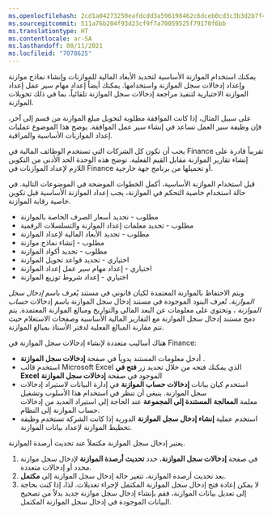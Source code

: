 ```yaml
---
ms.openlocfilehash: 2cd1a04273250eafdcdd3a596198462c6dceb0cd3c3b3d2b7f44515b19de26c0
ms.sourcegitcommit: 511a76b204f93d23cf9f7a70059525f79170f6bb
ms.translationtype: HT
ms.contentlocale: ar-SA
ms.lasthandoff: 08/11/2021
ms.locfileid: "7078625"
---
```

يمكنك استخدام الموازنة الأساسية لتحديد الأبعاد المالية للموازنات وإنشاء نماذج موازنة وإعداد إدخالات سجل الموازنة واستخدامها. يمكنك أيضاً إعداد مهام سير عمل إعداد الموازنة الاختيارية لتنفيذ مراجعة إدخالات سجل الموازنة تلقائياً، بما في ذلك تحويلات الموازنة.

على سبيل المثال، إذا كانت الموافقة مطلوبة لتحويل مبلغ الموازنة من قسم إلى آخر، فإن وظيفة سير العمل تساعد في إنشاء سير عمل الموافقة. يوضح هذا الموضوع عمليات إعداد الموازنات الأساسية والمراقبة.

يجب أن تكون كل الشركات التي تستخدم الوظائف المالية في Finance تقريباً قادرة على إنشاء تقارير الموازنة مقابل القيم الفعلية. توضح هذه الوحدة الحد الأدنى من التكوين اللازم لإعداد الموازنات في Finance أو تحميلها من برنامج جهة خارجية.

قبل استخدام الموازنة الأساسية، أكمل الخطوات الموضحة في الموضوعات التالية. في حالة استخدام خاصية التحكم في الموازنة، يجب إعداد الموازنة الأساسية قبل تكوين خاصية رقابة الموازنة.

-   مطلوب - تحديد أسعار الصرف الخاصة بالموازنة
-   مطلوب - تحديد معلمات إعداد الموازنة والتسلسلات الرقمية
-   مطلوب - تحديد الأبعاد المالية لإعداد الموازنة
-   مطلوب - إنشاء نماذج موازنة
-   مطلوب - تحديد أكواد الموازنة
-   اختياري - تحديد قواعد تحويل الموازنة
-   اختياري - إعداد مهام سير عمل إعداد الموازنة
-   اختياري - إعداد شروط توزيع الموازنة

ويتم الاحتفاظ بالموازنة المعتمدة لكيان قانوني في مستند يُعرف باسم *إدخال سجل الموازنة*. تُعرف البنود الموجودة في مستند إدخال سجل الموازنة باسم إدخالات *حساب الموازنة* ، وتحتوي على معلومات عن البعد المالي والتواريخ ومبالغ الموازنة المعتمدة. يتم دمج مستند إدخال سجل الموازنة مع التقارير المالية الأساسية وصفحات الاستعلام حيث تتم مقارنة المبالغ الفعلية لدفتر الأستاذ بمبالغ الموازنة.

هناك أساليب متعددة لإنشاء إدخالات سجل الموازنة في Finance:

-   أدخل معلومات المستند يدوياً في صفحة **إدخالات سجل الموازنة** .
-   استخدم قالب Microsoft Excel الذي يمكنك فتحه من خلال تحديد زر **فتح في Excel** الموجود في صفحة **إدخالات سجل الموازنة** 
-   استخدم كيان بيانات **إدخالات حساب الموازنة** في إدارة البيانات لاستيراد إدخالات سجل الموازنة. ينبغي أن تنظر في استخدام هذا الأسلوب وتشغيل معلمة **المعالجة** **المستندة إلى المجموعة** عند الحاجة إلى استيراد العديد من إدخالات حساب الموازنة إلى النظام.
-   استخدم عملية **إنشاء إدخال سجل الموازنة** الدورية إذا كانت الشركة تستخدم وظيفة تخطيط الموازنة لإعداد بيانات الموازنة.

يعتبر إدخال سجل الموازنة مكتملاً عند تحديث أرصدة الموازنة.

1.  في صفحة **إدخالات سجل الموازنة**، حدد **تحديث أرصدة الموازنة** لإدخال سجل موازنة محدد أو إدخالات متعددة.
2.  بعد تحديث أرصدة الموازنة، تتغير حالة إدخال سجل الموازنة إلى **مكتمل**.
3.  لا يمكن إعادة فتح إدخال سجل الموازنة المكتمل لإجراء تعديلات.
    لذا، إذا كنت بحاجة إلى تعديل بيانات الموازنة، فقم بإنشاء إدخال سجل موازنة جديد بدلاً من تصحيح البيانات الموجودة في إدخال سجل الموازنة المكتمل.
